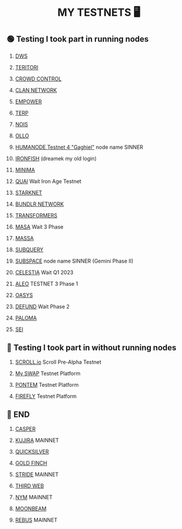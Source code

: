 <h1 align="center">MY TESTNETS 🖥 </h1>

##  🟢 Testing I took part in running nodes


1. [DWS](https://dws.explorers.guru/validator/dewebvaloper1avtnh7w7d8pa7uakr4vscp2skdg3wg9flrgdr3)

2. [TERITORI](https://explorer.stavr.tech/teritori/staking/torivaloper12h3mykwltnv3tsvgwh7j334ra6ep3222ktju76)

3. [CROWD CONTROL](https://explorer.stavr.tech/cardchain/staking/ccvaloper1k2tyxj9pjxskpnqf87prkr9whzagnx5aprf2lg)

4. [CLAN NETWORK](https://testnet.explorer.testnet.run/Clan%20Network/staking/clanvaloper1mjml2l6e5t0hj6eyz4hyp8mlvgxpc733ak2cjq)

5. [EMPOWER](https://empower.explorers.guru/validator/empowervaloper1dyvp8vsrhrepnp4xlpspsswhx5rmam6vnens85)

6. [TERP](https://explorer.nodestake.top/terp-testnet/staking/terpvaloper1r3hwq6l7pq0lhgsu4893c6asnsdtvzgvagxaw3)

7. [NOIS](https://testnet.ping.pub/nois/staking/noisvaloper1l4gudwr60jk3awse85awn9wf762w9afcjtp2zj)

8. [OLLO](https://explorer.stavr.tech/ollo/staking/ollovaloper1wttdn7xxvyfugw7pnwz55q2fkf7gr4xvt9fdxr)

9. [HUMANODE Testnet 4 "Gaghiel"](https://telemetry.humanode.io/#list/0xb10e573169aaaa74d14931e98d414a8a631dd3bc6dda31101061ed3b7c2cb343) node name SINNER

10. [IRONFISH](https://testnet.ironfish.network/users/17986) (dreamek my old login)

11. [MINIMA](https://github.com/AntNodes/MY-TESTNET/blob/main/README.md)

12. [QUAI](https://github.com/AntNodes/MY-TESTNET/blob/main/README.md) Wait Iron Age Testnet

13. [STARKNET](https://discord.com/channels/793094838509764618/956557041336455290/1030581742605713519)

14. [BUNDLR NETWORK](https://bundlr.network/explorer/Ry2bDGfBIvYtvDPYnf0eg_ijH4A1EDKaaEEecyjbUQ4)

15. [TRANSFORMERS](https://explorer.tfsc.io/#/pc/ValidatorDetail?address=1HYGe9LwNAcQ1uBzWSUhnLwAg3tRq8QBKs&active=0&online=0&selfStake=5000&delegateds=13300&delegated=105000&name=SINNER)

16. [MASA](https://github.com/AntNodes/MY-TESTNET/blob/main/README.md) Wait 3 Phase

17. [MASSA](https://github.com/AntNodes/MY-TESTNET/blob/main/README.md)

18. [SUBQUERY](https://github.com/AntNodes/MY-TESTNET/blob/main/README.md)

19. [SUBSPACE](https://telemetry.subspace.network/#/0x43d10ffd50990380ffe6c9392145431d630ae67e89dbc9c014cac2a417759101) node name SINNER (Gemini Phase II)

20. [CELESTIA](https://celestia.org/) Wait Q1 2023

21. [ALEO](https://github.com/AleoHQ/snarkOS/) TESTNET 3 Phase 1

22. [OASYS](https://docs.oasys.games/docs/category/validator)

23. [DEFUND](https://www.defund.app/) Wait Phase 2

24. [PALOMA](https://github.com/AntNodes/MY-TESTNET/edit/main/README.md)

25. [SEI](https://github.com/AntNodes/MY-TESTNET/edit/main/README.md)



## 🔵 Testing I took part in without running nodes


1. [SCROLL.io](https://scroll.io/) Scroll Pre-Alpha Testnet

2. [My SWAP](https://www.myswap.xyz/) Testnet Platform

3. [PONTEM](https://pontem.network/) Testnet Platform

4. [FIREFLY](https://firefly.exchange/) Testnet Platform


## 🔴 END

1. [CASPER](https://casper.network/)

2. [KUJIRA](https://github.com/AntNodes/MY-TESTNET/edit/main/README.md) MAINNET

3. [QUICKSILVER](https://github.com/AntNodes/MY-TESTNET/edit/main/README.md)

4. [GOLD FINCH](https://goldfinch.finance/)

5. [STRIDE](https://stride.zone/) MAINNET

6. [THIRD WEB](https://thirdweb.com/?utm_source=dc)

7. [NYM](https://nymtech.net/) MAINNET

8. [MOONBEAM](https://moonbeam.network/)

9. [REBUS](https://github.com/AntNodes/MY-TESTNET/edit/main/README.md) MAINNET

